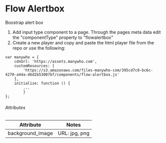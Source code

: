 # Flow Alertbox
Boostrap alert box

1. Add input type component to a page. Through the pages meta data edit the "componentType" property to "flowalertbox"
2. Create a new player and copy and paste the html player file from the repo or use the following:

```
var manywho = {
    cdnUrl: 'https://assets.manywho.com',
    customResources: [
        'https://s3.amazonaws.com/files-manywho-com/395cd7c0-bc6c-4270-a44a-d6d2b53007bf/components/flow-alertbox.js'
    ],
    initialize: function () {
		...
		}
};
```


###### Attributes

| Attribute     	| Notes         |
| ------------- 	|:-------------:|
| background_image  | URL: jpg, png	      |

